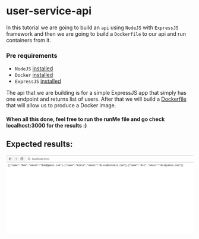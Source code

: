 # user-service-api
In this tutorial we are going to build an `api` using `NodeJS` with `ExpressJS` framework and then we are going to build a `Dockerfile` to our api and run containers from it.
### Pre requirements
* `NodeJS` [installed](https://nodejs.org/en/)
* `Docker` [installed](https://docs.docker.com/get-docker/)
* `ExpressJS` [installed](http://expressjs.com/en/starter/installing.html)

The api that we are building is for a simple ExpressJS app that simply has one endpoint and returns list of users.
After that we will build a [Dockerfile](https://github.com/tpaz1/user-service-api/blob/main/Dockerfile) that will allow us to produce a Docker image.
#### When all this done, feel free to run the runMe file and go check localhost:3000 for the results :)

## Expected results:
![alt text](https://github.com/tpaz1/user-service-api/blob/main/app/Screenshot%20from%202020-10-20%2001-16-02.png)
